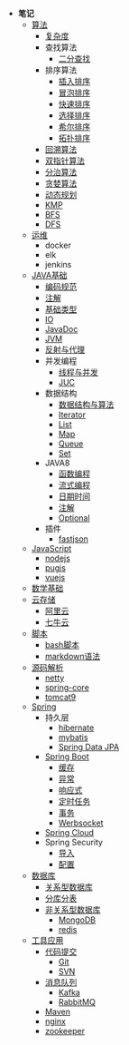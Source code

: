 - **笔记**
    - [算法](algorithm/)
        - [复杂度](algorithm/complexity)
        - 查找算法
             - [二分查找](algorithm/search/Binary)
        - 排序算法
            - [插入排序](algorithm/sort/insert)
            - [冒泡排序](algorithm/sort/bubble)
            - [快速排序](algorithm/sort/quick)
            - [选择排序](algorithm/sort/select)
            - [希尔排序](algorithm/sort/shell)
            - [拓扑排序](algorithm/sort/topol)
        - [回溯算法](algorithm/Backtrack)
        - [双指针算法](algorithm/DoublePointer)
        - [分治算法](algorithm/Divideandconquer)
        - [贪婪算法](algorithm/Greedy)
        - [动态规划](algorithm/Dynamic)
        - [KMP](algorithm/KMP)
        - [BFS](algorithm/BFS)
        - [DFS](algorithm/DFS)
    - [运维](devops/)
        - docker
        - elk
        - jenkins
    - [JAVA基础](J2EE/)
        - [编码规范](J2EE/编码规范)
        - [注解](J2EE/annotation)
        - [基础类型](J2EE/basictype)
        - [IO](J2EE/IO)
        - [JavaDoc](J2EE/javadoc)
        - [JVM](J2EE/JVM)
        - [反射与代理](J2EE/reflect)
        - 并发编程
            - [线程与并发](J2EE/Concurrent/线程与并发)
            - [JUC](J2EE/Concurrent/J.U.C)
        - 数据结构
            - [数据结构与算法](J2EE/datastructure/数据结构与算法)
            - [Iterator](J2EE/datastructure/Iterator)
            - [List](J2EE/datastructure/List)
            - [Map](J2EE/datastructure/Map)
            - [Queue](J2EE/datastructure/Queue)
            - [Set](J2EE/datastructure/Set)
        - JAVA8
            - [函数编程](J2EE/JAVA8/函数编程)
            - [流式编程](J2EE/JAVA8/流式编程)
            - [日期时间](J2EE/JAVA8/日期时间)
            - [注解](J2EE/JAVA8/注解)
            - [Optional](J2EE/JAVA8/Optional)
        - 插件
            - [fastjson](J2EE/plugins/fastjson)
    - [JavaScript](js/)
        - [nodejs](js/node)
        - [pugjs](js/pug)
        - [vuejs](js/vue)
    - [数学基础](math/)
    - [云存储](oss/)
        - [阿里云](oss/aliyun)
        - [七牛云](oss/qiniuyun)
    - [脚本](script/)
        - [bash脚本](script/bash)
        - [markdown语法](script/markdown)
    - [源码解析](source/)
        - [netty](source/netty)
        - [spring-core](source/spring-core)
        - [tomcat9](source/tomcat9)
    - [Spring](spring/)
        - 持久层
            - [hibernate](spring/persistence/hibernate)
            - [mybatis](spring/persistence/mybatis)
            - [Spring Data JPA](spring/persistence/spring_data_jpa)
        - [Spring Boot](spring/spring-boot)
            - [缓存](spring/spring-boot/cache)
            - [异常](spring/spring-boot/exception)
            - [响应式](spring/spring-boot/reactive)
            - [定时任务](spring/spring-boot/schedule)
            - [事务](spring/spring-boot/transactional)
            - [Werbsocket](spring/spring-boot/websocket)
        - [Spring Cloud](spring/spring-cloud)
        - Spring Security
            - [导入](spring/spring-security/导入)
            - [配置](spring/spring-security/配置)
    - [数据库](SQL/)
        - [关系型数据库](SQL/relational/)
         - [分库分表](SQL/relational/Sharding)
        - [非关系型数据库](SQL/nosql/)
            - [MongoDB](SQL/nosql/mongodb)
            - [redis](SQL/nosql/redis)
    - [工具应用](toolapp/)
        - [代码提交](toolapp/code/)
            - [Git](toolapp/code/git)
            - [SVN](toolapp/code/svn)
        - [消息队列](toolapp/mq/)
            - [Kafka](toolapp/mq/kafka)
            - [RabbitMQ](toolapp/mq/rabbitmq)
        - [Maven](toolapp/maven)
        - [nginx](toolapp/nginx)
        - [zookeeper](toolapp/zookeeper)